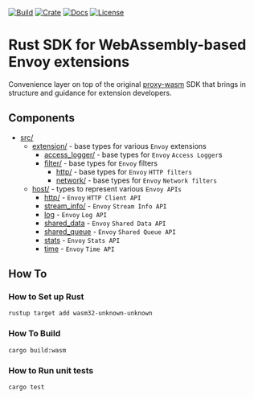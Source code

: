 [![Build](https://github.com/tetratelabs/envoy-wasm-rust-sdk/workflows/build/badge.svg)](https://github.com/tetratelabs/envoy-wasm-rust-sdk/actions)
[![Crate](https://img.shields.io/crates/v/envoy-sdk.svg)](https://crates.io/crates/envoy-sdk)
[![Docs](https://docs.rs/envoy-sdk/badge.svg)](https://docs.rs/envoy-sdk)
[![License](https://img.shields.io/badge/license-Apache%202.0-blue.svg)](LICENSE)

# Rust SDK for WebAssembly-based Envoy extensions

Convenience layer on top of the original [proxy-wasm](https://github.com/proxy-wasm/proxy-wasm-rust-sdk) SDK
that brings in structure and guidance for extension developers.

## Components

* [src/](./src/)
  * [extension/](./src/extension/) - base types for various `Envoy` extensions
    * [access_logger/](./src/extension/access_logger/) - base types for `Envoy` `Access Logger`s
    * [filter/](./src/extension/filter/) - base types for `Envoy` filters
      * [http/](./src/extension/filter/http/) - base types for `Envoy` `HTTP filters`
      * [network/](./src/extension/filter/network/) - base types for `Envoy` `Network filters`
  * [host/](./src/host/) - types to represent various `Envoy APIs`
    * [http/](./src/host/http/client.rs) - `Envoy` `HTTP Client API`
    * [stream_info/](./src/host/stream_info/mod.rs) - `Envoy` `Stream Info API`
    * [log](./src/host/log.rs) - `Envoy` `Log API`
    * [shared_data](./src/host/shared_data.rs) - `Envoy` `Shared Data API`
    * [shared_queue](./src/host/shared_queue.rs) - `Envoy` `Shared Queue API`
    * [stats](./src/host/stats.rs) - `Envoy` `Stats API`
    * [time](./src/host/time.rs) - `Envoy` `Time API`

## How To

### How to Set up Rust

```shell
rustup target add wasm32-unknown-unknown
```

### How To Build

```shell
cargo build:wasm
```

### How to Run unit tests

```shell
cargo test
```
